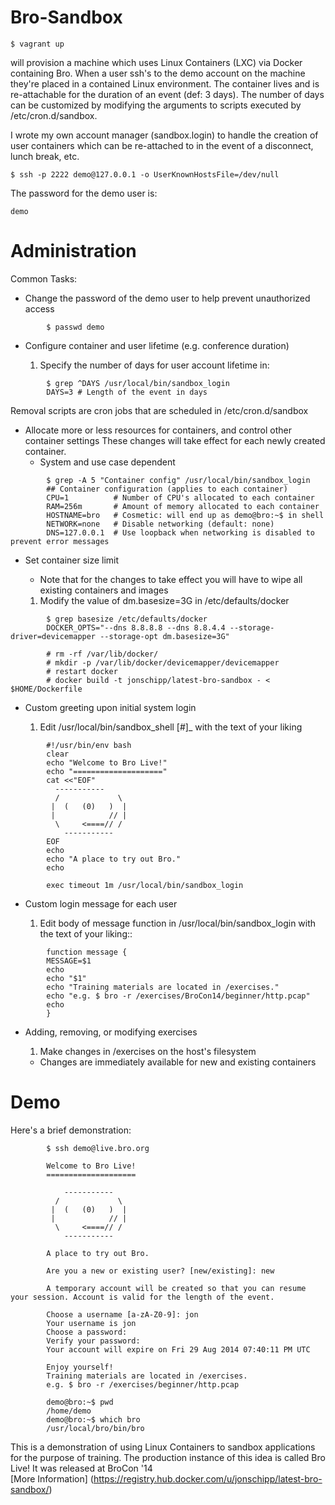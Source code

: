 Bro-Sandbox
===========

````
$ vagrant up
````

will provision a machine which uses Linux Containers (LXC) via Docker containing Bro.
When a user ssh's to the demo account on the machine they're placed in a contained Linux environment.
The container lives and is re-attachable for the duration of an event (def: 3 days). The number of days
can be customized by modifying the arguments to scripts executed by /etc/cron.d/sandbox.

I wrote my own account manager (sandbox.login) to handle the creation of user containers
which can be re-attached to in the event of a disconnect, lunch break, etc.

```
$ ssh -p 2222 demo@127.0.0.1 -o UserKnownHostsFile=/dev/null
```

The password for the demo user is:
```
demo
```

Administration
==============

Common Tasks:

* Change the password of the demo user to help prevent unauthorized access

```
        $ passwd demo
```

* Configure container and user lifetime (e.g. conference duration)

  1. Specify the number of days for user account lifetime in:

```
        $ grep ^DAYS /usr/local/bin/sandbox_login
        DAYS=3 # Length of the event in days
```

  Removal scripts are cron jobs that are scheduled in /etc/cron.d/sandbox

* Allocate more or less resources for containers, and control other container settings
  These changes will take effect for each newly created container.
  - System and use case dependent

```
        $ grep -A 5 "Container config" /usr/local/bin/sandbox_login
        ## Container configuration (applies to each container)
        CPU=1          # Number of CPU's allocated to each container
        RAM=256m       # Amount of memory allocated to each container
        HOSTNAME=bro   # Cosmetic: will end up as demo@bro:~$ in shell
        NETWORK=none   # Disable networking (default: none)
        DNS=127.0.0.1  # Use loopback when networking is disabled to prevent error messages
```

* Set container size limit 

  - Note that for the changes to take effect you will have to wipe all existing containers and images

  1. Modify the value of dm.basesize=3G in /etc/defaults/docker

```
        $ grep basesize /etc/defaults/docker 
        DOCKER_OPTS="--dns 8.8.8.8 --dns 8.8.4.4 --storage-driver=devicemapper --storage-opt dm.basesize=3G"

        # rm -rf /var/lib/docker/
        # mkdir -p /var/lib/docker/devicemapper/devicemapper
        # restart docker
        # docker build -t jonschipp/latest-bro-sandbox - < $HOME/Dockerfile
```

* Custom greeting upon initial system login

  1. Edit /usr/local/bin/sandbox_shell [#]_ with the text of your liking

```
        #!/usr/bin/env bash
        clear
        echo "Welcome to Bro Live!"
        echo "===================="
        cat <<"EOF"
          -----------
          /             \
         |  (   (0)   )  |
         |            // |
          \     <====// /
            -----------
        EOF
        echo
        echo "A place to try out Bro."
        echo
        
        exec timeout 1m /usr/local/bin/sandbox_login
```

* Custom login message for each user

  1. Edit body of message function in /usr/local/bin/sandbox_login with the text of your liking::

```
        function message {
        MESSAGE=$1
        echo
        echo "$1"
        echo "Training materials are located in /exercises."
        echo "e.g. $ bro -r /exercises/BroCon14/beginner/http.pcap"
        echo
        }
```

* Adding, removing, or modifying exercises

  1. Make changes in /exercises on the host's filesystem

  *  Changes are immediately available for new and existing containers

Demo
====

Here's a brief demonstration:

```
        $ ssh demo@live.bro.org

        Welcome to Bro Live!
        ====================

            -----------
          /             \
         |  (   (0)   )  |
         |            // |
          \     <====// /
            -----------

        A place to try out Bro. 

        Are you a new or existing user? [new/existing]: new
        
        A temporary account will be created so that you can resume your session. Account is valid for the length of the event.
        
        Choose a username [a-zA-Z0-9]: jon
        Your username is jon
        Choose a password: 
        Verify your password: 
        Your account will expire on Fri 29 Aug 2014 07:40:11 PM UTC
        
        Enjoy yourself!
        Training materials are located in /exercises.
        e.g. $ bro -r /exercises/beginner/http.pcap
        
        demo@bro:~$ pwd
        /home/demo
        demo@bro:~$ which bro
        /usr/local/bro/bin/bro
```

This is a demonstration of using Linux Containers to sandbox applications for the purpose of training.
The production instance of this idea is called Bro Live! It was released at BroCon '14 <br> 
[More Information] (https://registry.hub.docker.com/u/jonschipp/latest-bro-sandbox/)
